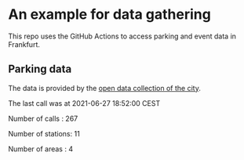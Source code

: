 # An example for data gathering

This repo uses the GitHub Actions to access parking and event data in Frankfurt.

## Parking data
The data is provided by the [open data collection of the city](https://www.offenedaten.frankfurt.de/).

The last call was at 2021-06-27 18:52:00 CEST

Number of calls   : 267

Number of stations:  11

Number of areas   :   4

